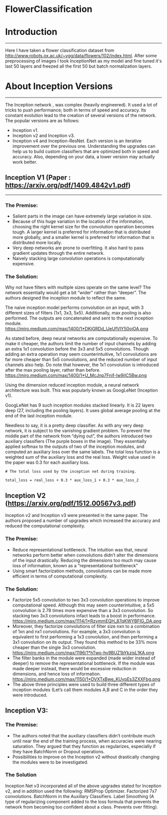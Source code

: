 # FlowerClassification

# Introduction

---

Here I have taken a flower classification dataset from http://www.robots.ox.ac.uk/~vgg/data/flowers/102/index.html. After some preprocessing of images I took InceptionNet as my model and fine tuned it's last 50 layers and freezed all the first 50 but batch normalization layers.

# About Inception Versions

---

The Inception network , was complex (heavily engineered). It used a lot of tricks to push performance; both in terms of speed and accuracy. Its constant evolution lead to the creation of several versions of the network. The popular versions are as follows:
 - Inception v1.
 - Inception v2 and Inception v3.
 - Inception v4 and Inception-ResNet.
Each version is an iterative improvement over the previous one. Understanding the upgrades can help us to build custom classifiers that are optimized both in speed and accuracy. Also, depending on your data, a lower version may actually work better.

## Inception V1 (Paper : https://arxiv.org/pdf/1409.4842v1.pdf)

---

### The Premise:

 - Salient parts in the image can have extremely large variation in size.
 - Because of this huge variation in the location of the information, choosing the right kernel size for the convolution operation becomes tough. A larger kernel is preferred for information that is distributed more globally, and a smaller kernel is preferred for information that is distributed more locally.
 - Very deep networks are prone to overfitting. It also hard to pass gradient updates through the entire network.
 - Naively stacking large convolution operations is computationally expensive.
 
### The Solution:

Why not have filters with multiple sizes operate on the same level? The network essentially would get a bit “wider” rather than “deeper”. The authors designed the inception module to reflect the same.

The naive inception model performs convolution on an input, with 3 different sizes of filters (1x1, 3x3, 5x5). Additionally, max pooling is also performed. The outputs are concatenated and sent to the next inception module. https://miro.medium.com/max/1400/1*DKjGRDd_lJeUfVlY50ojOA.png 

As stated before, deep neural networks are computationally expensive. To make it cheaper, the authors limit the number of input channels by adding an extra 1x1 convolution before the 3x3 and 5x5 convolutions. Though adding an extra operation may seem counterintuitive, 1x1 convolutions are far more cheaper than 5x5 convolutions, and the reduced number of input channels also help. Do note that however, the 1x1 convolution is introduced after the max pooling layer, rather than before. 
https://miro.medium.com/max/1400/1*U_McJnp7Fnif-lw9iIC5Bw.png

Using the dimension reduced inception module, a neural network architecture was built. This was popularly known as GoogLeNet (Inception v1).

GoogLeNet has 9 such inception modules stacked linearly. It is 22 layers deep (27, including the pooling layers). It uses global average pooling at the end of the last inception module.

Needless to say, it is a pretty deep classifier. As with any very deep network, it is subject to the vanishing gradient problem.
To prevent the middle part of the network from “dying out”, the authors introduced two auxiliary classifiers (The purple boxes in the image). They essentially applied softmax to the outputs of two of the inception modules, and computed an auxiliary loss over the same labels. The total loss function is a weighted sum of the auxiliary loss and the real loss. Weight value used in the paper was 0.3 for each auxiliary loss.

`# The total loss used by the inception net during training.`

`total_loss = real_loss + 0.3 * aux_loss_1 + 0.3 * aux_loss_2`

## Inception V2 (https://arxiv.org/pdf/1512.00567v3.pdf)

Inception v2 and Inception v3 were presented in the same paper. The authors proposed a number of upgrades which increased the accuracy and reduced the computational complexity.

### The Premise:

 - Reduce representational bottleneck. The intuition was that, neural networks perform better when convolutions didn’t alter the dimensions of the input drastically. Reducing the dimensions too much may cause loss of information, known as a “representational bottleneck”
 - Using smart factorization methods, convolutions can be made more efficient in terms of computational complexity.
 
### The Solution:

 - Factorize 5x5 convolution to two 3x3 convolution operations to improve computational speed. Although this may seem counterintuitive, a 5x5 convolution is 2.78 times more expensive than a 3x3 convolution. So stacking two 3x3 convolutions infact leads to a boost in performance. https://miro.medium.com/max/1114/1*RzvmmEQH_87qKWYBFIG_DA.png
 - Moreover, they factorize convolutions of filter size nxn to a combination of 1xn and nx1 convolutions. For example, a 3x3 convolution is equivalent to first performing a 1x3 convolution, and then performing a 3x1 convolution on its output. They found this method to be 33% more cheaper than the single 3x3 convolution. https://miro.medium.com/max/1196/1*hTwo-hy9BUZ1bYkzisL1KA.png
 - The filter banks in the module were expanded (made wider instead of deeper) to remove the representational bottleneck. If the module was made deeper instead, there would be excessive reduction in dimensions, and hence loss of information. https://miro.medium.com/max/1150/1*DVXTxBwe_KUvpEs3ZXXFbg.png
 - The above three principles were used to build three different types of inception modules (Let’s call them modules A,B and C in the order they were introduced. 

## Inception V3:

### The Premise:

 - The authors noted that the auxiliary classifiers didn’t contribute much until near the end of the training process, when accuracies were nearing saturation. They argued that they function as regularizes, especially if they have BatchNorm or Dropout operations.
 - Possibilities to improve on the Inception v2 without drastically changing the modules were to be investigated.

### The Solution

Inception Net v3 incorporated all of the above upgrades stated for Inception v2, and in addition used the following:
RMSProp Optimizer.
Factorized 7x7 convolutions.
BatchNorm in the Auxillary Classifiers.
Label Smoothing (A type of regularizing component added to the loss formula that prevents the network from becoming too confident about a class. Prevents over fitting).

